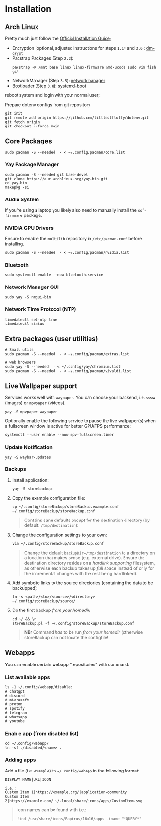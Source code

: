 # Installation

## Arch Linux

Pretty much just follow the [Official Installation Guide](https://wiki.archlinux.org/title/Installation_guide);

- Encryption (optional, adjusted instructions for steps `1.1*` and `3.6`): [dm-crypt](https://wiki.archlinux.org/title/Dm-crypt/Device_encryption)
- Pacstrap Packages (Step `2.2`):
  ```shell
  pacstrap -K /mnt base linux linux-firmware amd-ucode sudo vim fish git
  ```
- NetworkManager (Step `3.5`): [networkmanager](https://wiki.archlinux.org/title/NetworkManager)
- Bootloader (Step `3.8`): [systemd-boot](https://wiki.archlinux.org/title/Systemd-boot)

reboot system and login with your normal user;

Prepare dotenv configs from git repository
```shell
git init
git remote add origin https://github.com/littlestfluffy/dotenv.git
git fetch origin
git checkout --force main
```

## Core Packages

```shell
sudo pacman -S --needed  - < ~/.config/pacman/core.list
```

### Yay Package Manager

```shell
sudo pacman -S --needed git base-devel 
git clone https://aur.archlinux.org/yay-bin.git
cd yay-bin 
makepkg -si
```

### Audio System

If you're using a laptop you likely also need to manually install the `sof-firmware` package.

### NVIDIA GPU Drivers

Ensure to enable the `multilib` repository in `/etc/pacman.conf` before installing.

```shell
sudo pacman -S --needed  - < ~/.config/pacman/nvidia.list
```

### Bluetooth

```shell
sudo systemctl enable --now bluetooth.service
```


### Network Manager GUI

```shell
sudo yay -S nmgui-bin
```

### Network Time Protocol (NTP)

```shell
timedatectl set-ntp true
timedatectl status
```

## Extra packages (user utilities)

```shell
# Small utils
sudo pacman -S --needed  - < ~/.config/pacman/extras.list

# web browsers
sudo yay -S --needed  - < ~/.config/yay/chromium.list
sudo pacman -S --needed  - < ~/.config/pacman/vivaldi.list
```


## Live Wallpaper support

Services works well with `waypaper`. You can choose your backend, i.e. `swww` (images) or `mpvpaper` (videos).

```shell
yay -S mpvpaper waypaper
```

Optionally enable the following service to pause the live wallpaper(s) when a fullscreen window is active for better GPU/FPS performance:
```shell
systemctl --user enable --now mpv-fullscreen.timer
```

### Update Notification

```shell
yay -S waybar-updates
```

### Backups

1. Install application:

	```shell
	yay -S storebackup
	```

2. Copy the example configuration file:

	```shell
	cp ~/.config/storeBackup/storeBackup.example.conf ~/.config/storeBackup/storeBackup.conf
	```

	> Contains sane defaults _except_ for the destination directory (by default: `/tmp/destination`):


3. Change the configuration settings to your own:

	```shell
	vim ~/.config/storeBackup/storeBackup.conf
	```

	> Change the default `backupDir=/tmp/destination` to a directory on a location that makes sense (e.g. external drive). Ensure the destination directory resides on a _hardlink supporting_ filesystem, as otherwise each backup takes up _full_ space instead of only for the incremental changes with the rest being hardlinked).

4. Add symbolic links to the source directories (containing the data to be backupped):

	```
	ln -s <path>/<to>/<source>/<directory> ~/.config/storeBackup/source/
	```

5. Do the first backup _from your homedir_:
	
	```shell
	cd ~/ && \n
	storeBackup.pl -f ~/.config/storeBackup/storeBackup.conf
	```
	
	> **NB:** Command _has_ to be run _from your homedir_ (otherwise storeBackup can not locate the configfile!


## Webapps

You can enable certain webapp "repositories" with command:

### List available apps

```shell
ls -1 ~/.config/webapp/disabled
# chatgpt
# discord
# microsoft
# proton
# spotify
# telegram
# whatsapp
# youtube
```

### Enable app (from disabled list)

```shell
cd ~/.config/webapp/
ln -sf ./disabled/<name> .
```

### Adding apps

Add a file (i.e. `example`) to `~/.config/webapp` in the following format:

```shell
DISPLAY NAME|URL|ICON

i.e.:
Custom Item 1|https://example.org/|application-community
Custom Item 2|https://example.com/|~/.local/share/icons/apps/CustomItem.svg
```

> Icon names can be found with i.e.:
>
> ```shell
> find /usr/share/icons/Papirus/16x16/apps -iname "*QUERY*"
> ```

